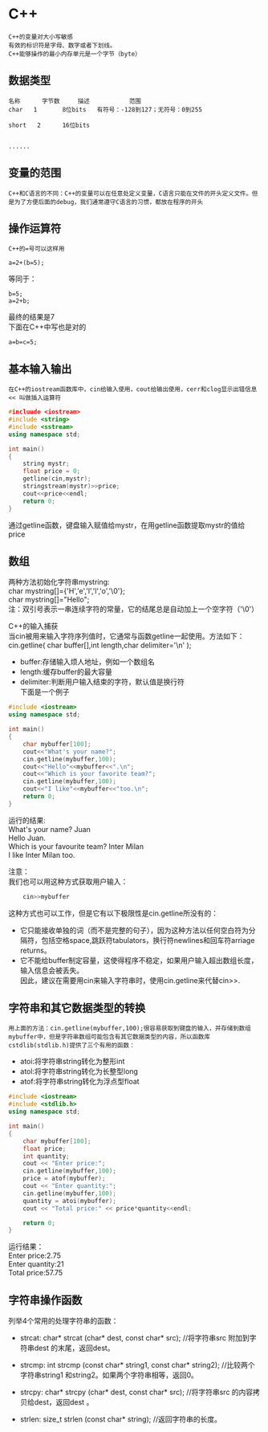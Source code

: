 # C++  
	C++的变量对大小写敏感  
	有效的标识符是字母、数字或者下划线。  
	C++能够操作的最小内存单元是一个字节（byte）
	
## 数据类型  
	名称      字节数     描述           范围  
	char   1	   8位bits	有符号：-128到127；无符号：0到255  
	
	short   2      16位bits
	
	
	......  
	
	
## 变量的范围  
	C++和C语言的不同：C++的变量可以在任意处定义变量，C语言只能在文件的开头定义文件。但是为了方便后面的debug，我们通常遵守C语言的习惯，都放在程序的开头  

## 操作运算符  
	C++的=号可以这样用  
```  
a=2+(b=5);  
```  
等同于：  
```  
b=5;
a=2+b;  
```  
最终的结果是7  
下面在C++中写也是对的  
```  
a=b=c=5;  
```  


## 基本输入输出  
	在C++的iostream函数库中，cin给输入使用，cout给输出使用，cerr和clog显示出错信息  
	<< 叫做插入运算符  

```C++  
#incluude <iostream>  
#include <string>
#include <sstream>
using namespace std;

int main()
{
	string mystr;  
	float price = 0;
	getline(cin,mystr);
	stringstream(mystr)>>price;
	cout<<price<<endl;
	return 0;
}
```  

通过getline函数，键盘输入赋值给mystr，在用getline函数提取mystr的值给price  



## 数组  
两种方法初始化字符串mystring:  
char mystring[]={'H','e','l','l','o','\0'};  
char mystring[]="Hello";  
注：双引号表示一串连续字符的常量，它的结尾总是自动加上一个空字符（'\0'）  

C++的输入捕获  
当cin被用来输入字符序列值时，它通常与函数getline一起使用。方法如下：  
cin.getline( char buffer[],int length,char delimiter='\n' );  
*  buffer:存储输入烦人地址，例如一个数组名  
* length:缓存buffer的最大容量  
* delimiter:判断用户输入结束的字符，默认值是换行符  
下面是一个例子  

```C++
#include <iostream>  
using namespace std;

int main()
{
	char mybuffer[100];
	cout<<"What's your name?";  
	cin.getline(mybuffer,100);  
	cout<<"Hello"<<mybuffer<<".\n";
	cout<<"Which is your favorite team?";
	cin.getline(mybuffer,100);  
	cout<<"I like"<<mybuffer<<"too.\n";  
	return 0;
}

```
运行的结果:  
What's your name? Juan  
Hello Juan.  
Which is your favourite team? Inter Milan  
I like Inter Milan too.  

注意：  
我们也可以用这种方式获取用户输入：  
```C++  
	cin>>mybuffer
```  
这种方式也可以工作，但是它有以下极限性是cin.getline所没有的：  
- 它只能接收单独的词（而不是完整的句子），因为这种方法以任何空白符为分隔符，包括空格space,跳跃符tabulators，换行符newlines和回车符arriage returns。  
- 它不能给buffer制定容量，这使得程序不稳定，如果用户输入超出数组长度，输入信息会被丢失。  
因此，建议在需要用cin来输入字符串时，使用cin.getline来代替cin>>.  

## 字符串和其它数据类型的转换  
	用上面的方法：cin.getline(mybuffer,100);很容易获取到键盘的输入，并存储到数组mybuffer中，但是字符串数组可能包含有其它数据类型的内容，所以函数库cstdlib(stdlib.h)提供了三个有用的函数：  
* atoi:将字符串string转化为整形int  
* atol:将字符串string转化为长整型long  
* atof:将字符串string转化为浮点型float  

```C++  
#include <iostream>
#include <stdlib.h>
using namespace std;

int main()
{
	char mybuffer[100];
	float price;
	int quantity;
	cout << "Enter price:";
	cin.getline(mybuffer,100);
	price = atof(mybuffer);
	cout << "Enter quantity:";
	cin.getline(mybuffer,100);
	quantity = atoi(mybuffer);
	cout << "Total price:" << price*quantity<<endl;

	return 0;
}
```  
运行结果：  
Enter price:2.75  
Enter quantity:21  
Total price:57.75  

## 字符串操作函数  
列举4个常用的处理字符串的函数：  
- strcat: char* strcat (char* dest, const char* src); //将字符串src 附加到字符串dest 的末尾，返回dest。  

- strcmp: int strcmp (const char* string1, const char* string2); //比较两个字符串string1 和string2。如果两个字符串相等，返回0。  

- strcpy: char* strcpy (char* dest, const char* src); //将字符串src 的内容拷贝给dest，返回dest 。  

- strlen: size_t strlen (const char* string); //返回字符串的长度。  

